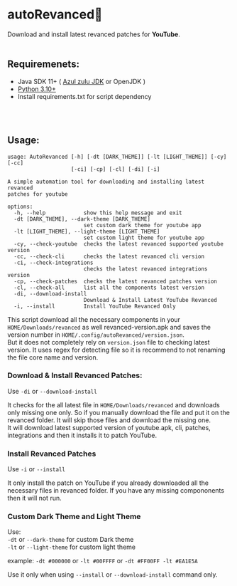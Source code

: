 # autoRevanced🔽
Download and install latest revanced patches for **YouTube**.
<br>
<br>
## Requiremenets:
- Java SDK 11+ ( [Azul zulu JDK](https://docs.azul.com/core/zulu-openjdk/install/debian#) or OpenJDK )
- [Python 3.10+](https://python.org)
- Install requirements.txt for script dependency
<br>
<br>

## Usage:

```terminal
usage: AutoRevanced [-h] [-dt [DARK_THEME]] [-lt [LIGHT_THEME]] [-cy] [-cc]
                    [-ci] [-cp] [-cl] [-di] [-i]

A simple automation tool for downloading and installing latest revanced
patches for youtube

options:
  -h, --help            show this help message and exit
  -dt [DARK_THEME], --dark-theme [DARK_THEME]
                        set custom dark theme for youtube app
  -lt [LIGHT_THEME], --light-theme [LIGHT_THEME]
                        set custom light theme for youtube app
  -cy, --check-youtube  checks the latest revanced supported youtube version
  -cc, --check-cli      checks the latest revanced cli version
  -ci, --check-integrations
                        checks the latest revanced integrations version
  -cp, --check-patches  checks the latest revanced patches version
  -cl, --check-all      list all the components latest version
  -di, --download-install
                        Download & Install Latest YouTube Revanced
  -i, --install         Install YouTube Revanced Only

```

This script download all the necessary components in your `HOME/Downloads/revanced` as well revanced-version.apk and saves the version number in `HOME/.config/autoRevanced/version.json`.  
But it does not completely rely on `version.json` file to checking latest version. It uses regex for detecting file so it is recommend to not renaming the file core name and version.

### Download & Install Revanced Patches:
Use `-di` or `--download-install`  

It checks for the all latest file in `HOME/Downloads/revanced` and downloads only missing one only. So if you manually download the file and put it on the revanced folder. It will skip those files and download the missing one.  
It will download latest supported version of youtube.apk, cli, patches, integrations and then it installs it to patch YouTube.

### Install Revanced Patches
Use `-i` or `--install`

It only install the patch on YouTube if you already downloaded all the necessary files in revanced folder. If you have any missing compononents then it will not run.


### Custom Dark Theme and Light Theme
Use:  
`-dt` or `--dark-theme` for custom Dark theme  
`-lt` or `--light-theme` for custom light theme

example: `-dt #000000` or `-lt #00FFFF` or `-dt #FF00FF -lt #EA1E5A`

Use it only when using `--install` or `--download-install` command only.
